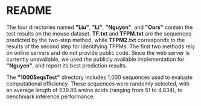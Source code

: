 # README

The four directories named **"Liu"**, **"Li"**, **"Nguyen"**, and **"Ours"** contain the test results on the mouse dataset. **TF.txt** and **TFPM.txt** are the sequences predicted by the two-step method, while **TFPM2.txt** corresponds to the results of the second step for identifying TFPMs. The first two methods rely on online servers and do not provide public code. Since the web server is currently unavailable, we used the publicly available implementation for **"Nguyen"**, and report its best prediction results.

The **"1000SeqsTest"** directory includes 1,000 sequences used to evaluate computational efficiency. These sequences were randomly selected, with an average length of 539.86 amino acids (ranging from 51 to 4,834), to benchmark inference performance.
